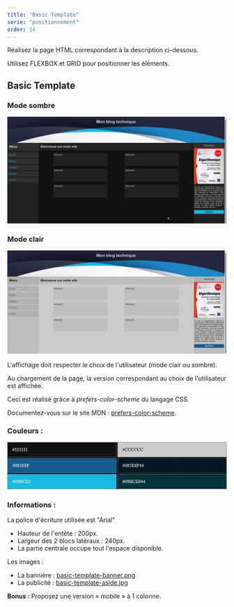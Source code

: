 ```yaml
---
title: "Basic Template"
serie: "positionnement"
order: 14
---
```


Réalisez la page HTML correspondant à la description ci-dessous.

Utilisez FLEXBOX et GRID pour positionner les éléments.
 

## Basic Template

### Mode sombre 
![Basic Template](img/02-basic-template.jpg)

### Mode clair 
![Maquette, mode clair](img/02-basic-template-light.jpg)

L'affichage doit respecter le choix de l'utilisateur (mode clair ou sombre). 

Au chargement de la page, la version correspondant au choix de l'utilisateur est affichée. 

Ceci est réalisé grâce à *prefers-color-scheme* du langage CSS. 

Documentez-vous sur le site MDN : [prefers-color-scheme](https://developer.mozilla.org/en-US/docs/Web/CSS/@media/prefers-color-scheme).

### Couleurs : 
![basic-template-colors](img/02-basic-template-colors.jpg)

### Informations :

La police d'écriture utilisée est "Arial"

- Hauteur de l'entête : 200px.
- Largeur des 2 blocs latéraux : 240px.
- La partie centrale occupe tout l'espace disponible.

Les images : 
- La bannière : [basic-template-banner.png](img/basic-template-banner.png)
- La publicité : [basic-template-aside.jpg](img/basic-template-aside.jpg)


**Bonus :** Proposez une version « mobile » à 1 colonne.
